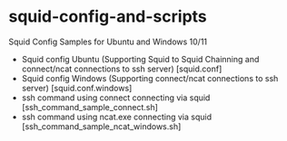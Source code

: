 # squid-config-and-scripts
Squid Config Samples for Ubuntu and Windows 10/11

* Squid config Ubuntu (Supporting Squid to Squid Chainning and connect/ncat connections to ssh server)  [squid.conf]
* Squid config Windows (Supporting connect/ncat connections to ssh server) [squid.conf.windows]
* ssh command using connect connecting via squid [ssh_command_sample_connect.sh]
* ssh command using ncat.exe connecting via squid [ssh_command_sample_ncat_windows.sh]
